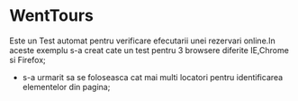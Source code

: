 # WentTours
Este un Test automat pentru verificare efecutarii unei rezervari online.In aceste exemplu s-a creat cate un test
pentru 3 browsere diferite IE,Chrome si Firefox; 
- s-a urmarit sa se foloseasca cat mai multi   locatori pentru identificarea elementelor din pagina;
